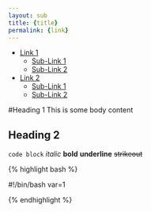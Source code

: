 ```yaml
---
layout: sub
title: {title}
permalink: {link}
---
```

<!-- Sidebar -->
<aside class="col-lg-2 col-md-3 col-sm-3 sidebar">
	<ul class="nav sidenav dropable sticky">
		<li><a class="has-child" href="#whats-covered">Link 1</a>
			<ul>
				<li><a href="#whats-covered">Sub-Link 1</a></li>
				<li><a href="#whats-covered">Sub-Link 2</a></li>
			</ul>
		</li>
		<li><a class="has-child" href="#whats-covered">Link 2</a>
			<ul>
				<li><a href="#whats-covered">Sub-Link 1</a></li>
				<li><a href="#whats-covered">Sub-Link 2</a></li>
			</ul>
		</li>
	</ul>
</aside>

<article class="col-lg-10 col-md-9 col-sm-9 main-content" role="main">

#Heading 1
This is some body content

## Heading 2

`code block` *italic* **bold** __underline__ ~~strikeout~~

{% highlight bash %}

#!/bin/bash
var=1

{% endhighlight %}
</article>